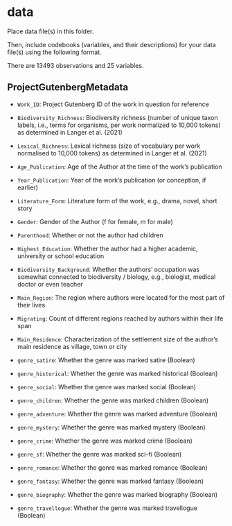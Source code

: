 # data

Place data file(s) in this folder.

Then, include codebooks (variables, and their descriptions) for your data file(s)
using the following format.

There are 13493 observations and 25 variables.

## ProjectGutenbergMetadata

- `Work_ID`: Project Gutenberg ID of the work in question for reference

- `Biodiversity_Richness`: Biodiversity richness (number of unique taxon labels, i.e., terms for organisms, per work normalized to 10,000 tokens) as determined in Langer et al. (2021)
- `Lexical_Richness`: Lexical richness (size of vocabulary per work normalised to 10,000 tokens) as determined in Langer et al. (2021)
- `Age_Publication`: Age of the Author at the time of the work’s publication
- `Year_Publication`: Year of the work’s publication (or conception, if earlier)
- `Literature_Form`: Literature form of the work, e.g., drama, novel, short story
- `Gender`: Gender of the Author (f for female, m for male)
- `Parenthood`: Whether or not the author had children
- `Highest_Education`: Whether the author had a higher academic, university or school education
- `Biodiversity_Background`: Whether the authors’ occupation was somewhat connected to biodiversity / biology, e.g., biologist, medical doctor or even teacher
- `Main_Region`: The region where authors were located for the most part of their lives
- `Migrating`: Count of different regions reached by authors within their life span
- `Main_Residence`: Characterization of the settlement size of the author’s main residence as village, town or city
- `genre_satire`: Whether the genre was marked satire (Boolean)
- `genre_historical`: Whether the genre was marked historical (Boolean)
- `genre_social`: Whether the genre was marked social (Boolean)
- `genre_children`: Whether the genre was marked children (Boolean)
- `genre_adventure`: Whether the genre was marked adventure (Boolean)
- `genre_mystery`: Whether the genre was marked mystery (Boolean)
- `genre_crime`: Whether the genre was marked crime (Boolean)
- `genre_sf`: Whether the genre was marked sci-fi (Boolean)
- `genre_romance`: Whether the genre was marked romance (Boolean)
- `genre_fantasy`: Whether the genre was marked fantasy (Boolean)
- `genre_biography`: Whether the genre was marked biography (Boolean)
- `genre_travellogue`: Whether the genre was marked travellogue (Boolean)
